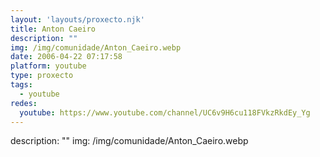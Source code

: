 ```yaml
---
layout: 'layouts/proxecto.njk'
title: Anton Caeiro
description: ""
img: /img/comunidade/Anton_Caeiro.webp
date: 2006-04-22 07:17:58
platform: youtube
type: proxecto
tags:
  - youtube
redes:
  youtube: https://www.youtube.com/channel/UC6v9H6cu118FVkzRkdEy_Yg
---
```

description: ""
img: /img/comunidade/Anton_Caeiro.webp
